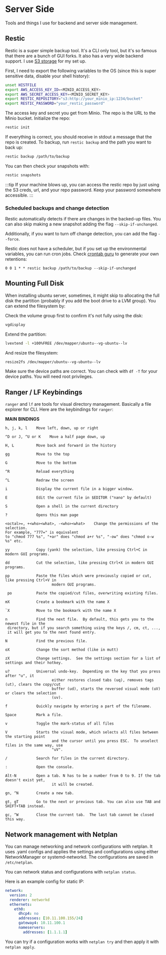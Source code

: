 # Server Side

Tools and things I use for backend and server side management. 

## Restic
Restic is a super simple backup tool. It's a CLI only tool, but it's so famous that there are a bunch of GUI forks. 
It also has a very wide backend support. I use [S3 storage](./../development#minio) for my set up.

First, I need to export the following variables to the OS (since this is super sensitive data, disable your shell history):
```bash
unset HISTFILE
export AWS_ACCESS_KEY_ID=<MINIO_ACCESS_KEY>
export AWS_SECRET_ACCESS_KEY=<MINIO_SECRET_KEY>
export RESTIC_REPOSITORY="s3:http://your_minio_ip:1234/bucket"
export RESTIC_PASSWORD="your_restic_password"
```

The access key and secret you get from Minio. The repo is the URL to the Minio bucket. Initialize the repo:
```bash
restic init 
```

If everything is correct, you should receive in stdout a message that the repo is created. To backup, run `restic backup`
and the path you want to back up:
```bash
restic backup /path/to/backup
```

You can then check your snapshots with:
```bash
restic snapshots
```
:::tip
If your machine blows up, you can access the restic repo by just using the S3 creds, url, and your repo password. 
Keep your password somewhere accessible. 
:::

### Scheduled backups and change detection
Restic automatically detects if there are changes in the backed-up files. 
You can also skip making a new snapshot adding the flag `--skip-if-unchanged`.

Additionally, if you want to turn off change detection,
you can add the flag `--force`.

Restic does not have a scheduler, but if you set up the environmental variables, you can run cron jobs. 
Check [crontab guru](https://crontab.guru/) to generate your own retentions:
```plaintext title="crontab -e"
0 0 1 * * restic backup /path/to/backup --skip-if-unchanged
```

## Mounting Full Disk

When installing ubuntu server, sometimes, it might skip to allocating the full disk the partition (probably if you add the boot drive to a LVM group). You can extend the filesystem by:

Check the volume group first to confirm it's not fully using the disk:

```bash
vgdisplay
```

Extend the partition:

```bash
lvextend -l +100%FREE /dev/mapper/ubuntu--vg-ubuntu--lv
```

And resize the filesystem:

```bash
resize2fs /dev/mapper/ubuntu--vg-ubuntu--lv
```

Make sure the device paths are correct. You can check with `df -T` for your device paths. You will need root privileges.

## Ranger / LF Keybindings

`ranger` and `lf` are tools for visual directory management. Basically a file explorer for CLI. Here are the keybindings for `ranger`:

**MAIN** **BINDINGS** 

```plaintext
h, j, k, l    Move left, down, up or right

^D or J, ^U or K 	Move a half page down, up

H, L          Move back and forward in the history

gg            Move to the top

G             Move to the bottom

^R            Reload everything

^L            Redraw the screen

i             Display the current file in a bigger window.

E             Edit the current file in $EDITOR ("nano" by default)

S             Open a shell in the current directory

?             Opens this man page

<octal>=, +<who><what>, -<who><what>    Change the permissions of the selection.  
For example, "777=" is equivalent
to "chmod 777 %s", "+ar" does "chmod a+r %s", "-ow" does "chmod o-w %s" etc.

yy            Copy (yank) the selection, like pressing Ctrl+C in modern GUI programs.

dd            Cut the selection, like pressing Ctrl+X in modern GUI programs.

pp            Paste the files which were previously copied or cut, like pressing Ctrl+V in
                     modern GUI programs.

 po           Paste the copied/cut files, overwriting existing files.

mX            Create a bookmark with the name X

`X            Move to the bookmark with the name X

n             Find the next file.  By default, this gets you to the newest file in the
 directory, but if you search something using the keys /, cm, ct, ...,
 it will get you to the next found entry.

N             Find the previous file.

oX            Change the sort method (like in mutt)

zX            Change settings.  See the settings section for a list of settings and their hotkey.

u?            Universal undo-key.  Depending on the key that you press after "u", it
                     either restores closed tabs (uq), removes tags (ut), clears the copy/cut
                     buffer (ud), starts the reversed visual mode (uV) or clears the selection
                     (uv).

f             Quickly navigate by entering a part of the filename.

Space         Mark a file.

v             Toggle the mark-status of all files

V             Starts the visual mode, which selects all files between the starting point
                     and the cursor until you press ESC.  To unselect files in the same way, use
                     "uV".

/             Search for files in the current directory.

:             Open the console.

Alt-N         Open a tab. N has to be a number from 0 to 9. If the tab doesn't exist yet,
                     it will be created.

gn, ^N        Create a new tab.

gt, gT        Go to the next or previous tab. You can also use TAB and SHIFT+TAB instead.

gc, ^W        Close the current tab.  The last tab cannot be closed this way.
```

## Network management with Netplan

You can manage networking and network configurations with netplan. It uses .yaml configs and applies the settings and configurations using either NetworkManager or systemd-networkd. The configurations are saved in `/etc/netplan`.

You can network status and configurations with `netplan status`.

Here is an example config for static IP:

```yaml title="/etc/netplan/01-eth0-static.yaml"
network:
  version: 2
  renderer: networkd
  ethernets:
    eth0:
      dhcp4: no
      addresses: [10.11.100.155/24]
      gateway4: 10.11.100.1
      nameservers:
        addresses: [1.1.1.1]
```

You can try if a configuration works with `netplan try` and then apply it with `netplan apply`.